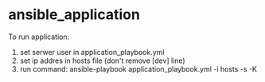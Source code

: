 # ansible_application

To run application:

1. set serwer user in application_playbook.yml
2. set ip addres in hosts file (don't remove [dev] line)
3. run command: ansible-playbook application_playbook.yml -i hosts -s -K
